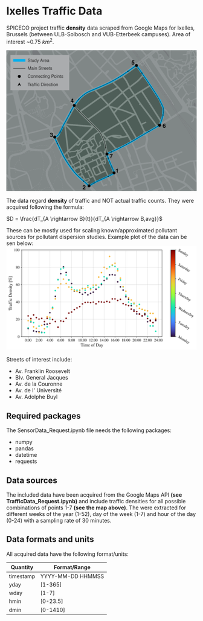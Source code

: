# Ixelles Traffic Data
SPICECO project traffic **density** data scraped from Google Maps for  Ixelles, Brussels (between ULB-Solbosch and VUB-Etterbeek campuses). Area of interest ~0.75 $km^{2}$.

![Ixelles study case map](./Map_Traffic.svg)

The data regard **density** of traffic and NOT actual traffic counts. They were acquired following the formula:

$D = \frac{dT_{A \rightarrow B}(t)}{dT_{A \rightarrow B,avg}}$


These can be mostly used for scaling known/approximated pollutant sources for pollutant dispersion studies. Example plot of the data can be sen below:\
![Ixelles study case map](./traffic_data.svg)


Streets of interest include:
* Av. Franklin Roosevelt
* Blv. General Jacques
* Av. de la Couronne
* Av. de l' Université
* Av. Adolphe Buyl

## Required packages
The SensorData_Request.ipynb file needs the following packages:
* numpy
* pandas
* datetime
* requests


## Data sources
The included data have been acquired from the Google Maps API **(see TrafficData_Request.ipynb)** and include traffic densities for all possible combinations of points 1-7 **(see the map above)**. The were extracted for different weeks of the year (1-52), day of the week (1-7) and hour of the day (0-24) with a sampling rate of 30 minutes.

## Data formats and units

All acquired data have the following format/units:

|      **Quantity**      |                 **Format/Range**                |
|------------------------|-------------------------------------------------|
| timestamp              | YYYY-MM-DD HHMMSS                               |
| yday                   | [1-365]                                         |
| wday                   | [1-7]                                           |
| hmin                   | [0-23.5]                                        |
| dmin                   | [0-1410]                                        |
